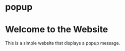 # popup
<html>
<head>
    <title>Popup Message</title>
    <script>
        alert('HAI your are HACKED');
    </script>
</head>
<body>
    <h1>Welcome to the Website</h1>
    <p>This is a simple website that displays a popup message.</p>
</body>
</html>
